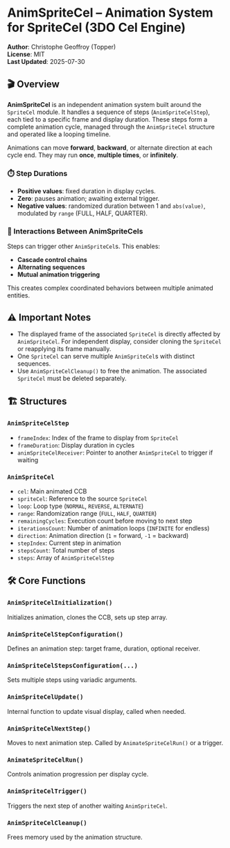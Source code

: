# AnimSpriteCel – Animation System for SpriteCel (3DO Cel Engine)

**Author**: Christophe Geoffroy (Topper)  
**License**: MIT  
**Last Updated**: 2025-07-30

## 🎬 Overview

**AnimSpriteCel** is an independent animation system built around the `SpriteCel` module. It handles a sequence of steps (`AnimSpriteCelStep`), each tied to a specific frame and display duration. These steps form a complete animation cycle, managed through the `AnimSpriteCel` structure and operated like a looping timeline.

Animations can move **forward**, **backward**, or alternate direction at each cycle end. They may run **once**, **multiple times**, or **infinitely**.

### ⏱️ Step Durations
- **Positive values**: fixed duration in display cycles.
- **Zero**: pauses animation; awaiting external trigger.
- **Negative values**: randomized duration between 1 and `abs(value)`, modulated by `range` (FULL, HALF, QUARTER).

### 🔁 Interactions Between AnimSpriteCels
Steps can trigger other `AnimSpriteCel`s. This enables:
- **Cascade control chains**
- **Alternating sequences**
- **Mutual animation triggering**

This creates complex coordinated behaviors between multiple animated entities.

## ⚠️ Important Notes

- The displayed frame of the associated `SpriteCel` is directly affected by `AnimSpriteCel`. For independent display, consider cloning the `SpriteCel` or reapplying its frame manually.
- One `SpriteCel` can serve multiple `AnimSpriteCel`s with distinct sequences.
- Use `AnimSpriteCelCleanup()` to free the animation. The associated `SpriteCel` must be deleted separately.

## 🏗️ Structures

### `AnimSpriteCelStep`

- `frameIndex`: Index of the frame to display from `SpriteCel`
- `frameDuration`: Display duration in cycles
- `animSpriteCelReceiver`: Pointer to another `AnimSpriteCel` to trigger if waiting 

### `AnimSpriteCel`

- `cel`: Main animated CCB 
- `spriteCel`: Reference to the source `SpriteCel`
- `loop`: Loop type (`NORMAL`, `REVERSE`, `ALTERNATE`) 
- `range`: Randomization range (`FULL`, `HALF`, `QUARTER`)
- `remainingCycles`: Execution count before moving to next step
- `iterationsCount`: Number of animation loops (`INFINITE` for endless)
- `direction`: Animation direction (`1` = forward, `-1` = backward) 
- `stepIndex`: Current step in animation
- `stepsCount`: Total number of steps
- `steps`: Array of `AnimSpriteCelStep`

## 🛠️ Core Functions

### `AnimSpriteCelInitialization()`
Initializes animation, clones the CCB, sets up step array.

### `AnimSpriteCelStepConfiguration()`
Defines an animation step: target frame, duration, optional receiver.

### `AnimSpriteCelStepsConfiguration(...)`
Sets multiple steps using variadic arguments.

### `AnimSpriteCelUpdate()`
Internal function to update visual display, called when needed.

### `AnimSpriteCelNextStep()`
Moves to next animation step. Called by `AnimateSpriteCelRun()` or a trigger.

### `AnimateSpriteCelRun()`
Controls animation progression per display cycle.

### `AnimSpriteCelTrigger()`
Triggers the next step of another waiting `AnimSpriteCel`.

### `AnimSpriteCelCleanup()`
Frees memory used by the animation structure.